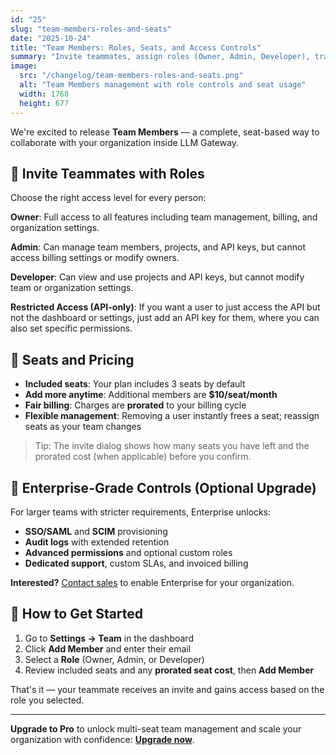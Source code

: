 ```yaml
---
id: "25"
slug: "team-members-roles-and-seats"
date: "2025-10-24"
title: "Team Members: Roles, Seats, and Access Controls"
summary: "Invite teammates, assign roles (Owner, Admin, Developer), track included seats, and add more seats as your org grows. Pro includes team management; Enterprise adds SSO/SAML, SCIM, audit logs, and advanced permissions."
image:
  src: "/changelog/team-members-roles-and-seats.png"
  alt: "Team Members management with role controls and seat usage"
  width: 1768
  height: 677
---
```


We're excited to release **Team Members** — a complete, seat-based way to collaborate with your organization inside LLM Gateway.

## 👥 Invite Teammates with Roles

Choose the right access level for every person:

**Owner**: Full access to all features including team management, billing, and organization settings.

**Admin**: Can manage team members, projects, and API keys, but cannot access billing settings or modify owners.

**Developer**: Can view and use projects and API keys, but cannot modify team or organization settings.

**Restricted Access (API-only)**: If you want a user to just access the API but not the dashboard or settings, just add an API key for them, where you can also set specific permissions.

## 💺 Seats and Pricing

- **Included seats**: Your plan includes 3 seats by default
- **Add more anytime**: Additional members are **$10/seat/month**
- **Fair billing**: Charges are **prorated** to your billing cycle
- **Flexible management**: Removing a user instantly frees a seat; reassign seats as your team changes

> Tip: The invite dialog shows how many seats you have left and the prorated cost (when applicable) before you confirm.

## 🔐 Enterprise-Grade Controls (Optional Upgrade)

For larger teams with stricter requirements, Enterprise unlocks:

- **SSO/SAML** and **SCIM** provisioning
- **Audit logs** with extended retention
- **Advanced permissions** and optional custom roles
- **Dedicated support**, custom SLAs, and invoiced billing

**Interested?** [Contact sales](/enterprise) to enable Enterprise for your organization.

## 🚀 How to Get Started

1. Go to **Settings → Team** in the dashboard
2. Click **Add Member** and enter their email
3. Select a **Role** (Owner, Admin, or Developer)
4. Review included seats and any **prorated seat cost**, then **Add Member**

That's it — your teammate receives an invite and gains access based on the role you selected.

---

**Upgrade to Pro** to unlock multi-seat team management and scale your organization with confidence: **[Upgrade now](/dashboard/settings/billing)**.
